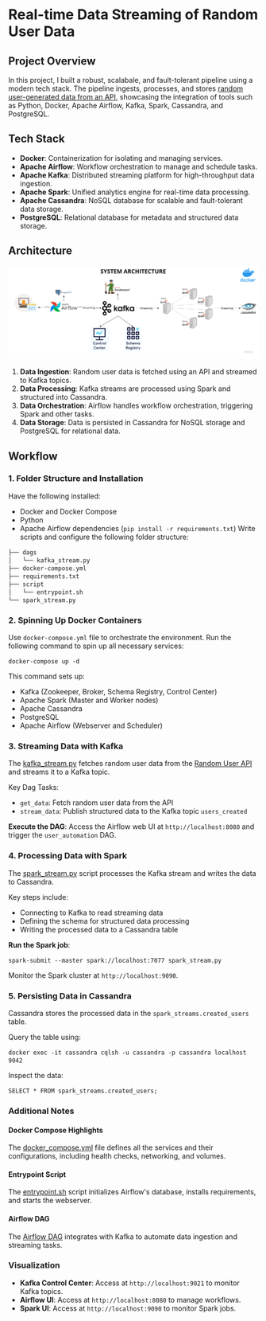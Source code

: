 # Real-time Data Streaming of Random User Data
## Project Overview
In this project, I built a robust, scalabale, and fault-tolerant pipeline using a modern tech stack. The pipeline ingests, processes, and stores [random user-generated data from an API](https://randomuser.me/), showcasing the integration of tools such as Python, Docker, Apache Airflow, Kafka, Spark, Cassandra, and PostgreSQL. 
## Tech Stack
- **Docker**: Containerization for isolating and managing services.
- **Apache Airflow**: Workflow orchestration to manage and schedule tasks.
- **Apache Kafka**: Distributed streaming platform for high-throughput data ingestion.
- **Apache Spark**: Unified analytics engine for real-time data processing.
- **Apache Cassandra**: NoSQL database for scalable and fault-tolerant data storage.
- **PostgreSQL**: Relational database for metadata and structured data storage.
## Architecture
![architecture](https://github.com/ndomah/Realtime-Data-Streaming-of-Random-User-Data/blob/main/architecture.png)
1. **Data Ingestion**: Random user data is fetched using an API and streamed to Kafka topics.
2. **Data Processing**: Kafka streams are processed using Spark and structured into Cassandra.
3. **Data Orchestration**: Airflow handles workflow orchestration, triggering Spark and other tasks.
4. **Data Storage**: Data is persisted in Cassandra for NoSQL storage and PostgreSQL for relational data.
## Workflow
### 1. Folder Structure and Installation
Have the following installed:
- Docker and Docker Compose
- Python
- Apache Airflow dependencies (`pip install -r requirements.txt`)
Write scripts and configure the following folder structure:
```
├── dags
│   └── kafka_stream.py
├── docker-compose.yml
├── requirements.txt
├── script
│   └── entrypoint.sh
└── spark_stream.py
```
### 2. Spinning Up Docker Containers
Use `docker-compose.yml` file to orchestrate the environment. Run the following command to spin up all necessary services:
```
docker-compose up -d
```
This command sets up:
- Kafka (Zookeeper, Broker, Schema Registry, Control Center)
- Apache Spark (Master and Worker nodes)
- Apache Cassandra
- PostgreSQL
- Apache Airflow (Webserver and Scheduler)
### 3. Streaming Data with Kafka
The [kafka_stream.py](https://github.com/ndomah/Realtime-Data-Streaming-of-Random-User-Data/blob/main/dags/kafka-stream.py) fetches random user data from the [Random User API](https://randomuser.me/) and streams it to a Kafka topic.

Key Dag Tasks:
- `get_data`: Fetch random user data from the API
- `stream_data`: Publish structured data to the Kafka topic `users_created`

**Execute the DAG**: Access the Airflow web UI at `http://localhost:8080` and trigger the `user_automation` DAG. 
### 4. Processing Data with Spark
The [spark_stream.py](https://github.com/ndomah/Realtime-Data-Streaming-of-Random-User-Data/blob/main/spark_stream.py) script processes the Kafka stream and writes the data to Cassandra. 

Key steps include:
- Connecting to Kafka to read streaming data
- Defining the schema for structured data processing
- Writing the processed data to a Cassandra table

**Run the Spark job**:
```
spark-submit --master spark://localhost:7077 spark_stream.py
```
Monitor the Spark cluster at `http://localhost:9090`.
### 5. Persisting Data in Cassandra
Cassandra stores the processed data in the `spark_streams.created_users` table.

Query the table using:
```
docker exec -it cassandra cqlsh -u cassandra -p cassandra localhost 9042
```
Inspect the data:
```
SELECT * FROM spark_streams.created_users;
```
### Additional Notes
#### Docker Compose Highlights
The [docker_compose.yml](https://github.com/ndomah/Realtime-Data-Streaming-of-Random-User-Data/blob/main/docker-compose.yml) file defines all the services and their configurations, including health checks, networking, and volumes.
#### Entrypoint Script
The [entrypoint.sh](https://github.com/ndomah/Realtime-Data-Streaming-of-Random-User-Data/blob/main/script/entrypoint.sh) script initializes Airflow's database, installs requirements, and starts the webserver. 
#### Airflow DAG
The [Airflow DAG](https://github.com/ndomah/Realtime-Data-Streaming-of-Random-User-Data/blob/main/dags/kafka-stream.py) integrates with Kafka to automate data ingestion and streaming tasks.
### Visualization
- **Kafka Control Center**: Access at `http://localhost:9021` to monitor Kafka topics.
- **Airflow UI**: Access at `http://localhost:8080` to manage workflows.
- **Spark UI**: Access at `http://localhost:9090` to monitor Spark jobs.
